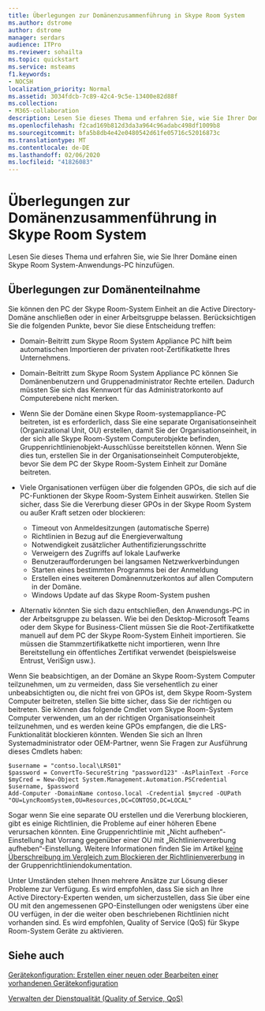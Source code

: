 ```yaml
---
title: Überlegungen zur Domänenzusammenführung in Skype Room System
ms.author: dstrome
author: dstrome
manager: serdars
audience: ITPro
ms.reviewer: sohailta
ms.topic: quickstart
ms.service: msteams
f1.keywords:
- NOCSH
localization_priority: Normal
ms.assetid: 3034fdcb-7c89-42c4-9c5e-13400e82d88f
ms.collection:
- M365-collaboration
description: Lesen Sie dieses Thema und erfahren Sie, wie Sie Ihrer Domäne einen Skype Room System-Anwendungs-PC hinzufügen.
ms.openlocfilehash: f2cad169b812d3da3a964c96adabc498df1009b8
ms.sourcegitcommit: bfa5b8db4e42e0480542d61fe05716c52016873c
ms.translationtype: MT
ms.contentlocale: de-DE
ms.lasthandoff: 02/06/2020
ms.locfileid: "41826083"
---
```

<!-- This asset missed in the rebrand, and honestly not sure if it's worth keeping.   -->

# <a name="skype-room-system-domain-joining-considerations"></a>Überlegungen zur Domänenzusammenführung in Skype Room System
 
Lesen Sie dieses Thema und erfahren Sie, wie Sie Ihrer Domäne einen Skype Room System-Anwendungs-PC hinzufügen.
  
## <a name="domain-joining-considerations"></a>Überlegungen zur Domänenteilnahme

Sie können den PC der Skype Room-System Einheit an die Active Directory-Domäne anschließen oder in einer Arbeitsgruppe belassen. Berücksichtigen Sie die folgenden Punkte, bevor Sie diese Entscheidung treffen:
  
- Domain-Beitritt zum Skype Room System Appliance PC hilft beim automatischen Importieren der privaten root-Zertifikatkette Ihres Unternehmens.
- Domain-Beitritt zum Skype Room System Appliance PC können Sie Domänenbenutzern und Gruppenadministrator Rechte erteilen. Dadurch müssten Sie sich das Kennwort für das Administratorkonto auf Computerebene nicht merken.
- Wenn Sie der Domäne einen Skype Room-systemappliance-PC beitreten, ist es erforderlich, dass Sie eine separate Organisationseinheit (Organizational Unit, OU) erstellen, damit Sie der Organisationseinheit, in der sich alle Skype Room-System Computerobjekte befinden, Gruppenrichtlinienobjekt-Ausschlüsse bereitstellen können. Wenn Sie dies tun, erstellen Sie in der Organisationseinheit Computerobjekte, bevor Sie dem PC der Skype Room-System Einheit zur Domäne beitreten.
- Viele Organisationen verfügen über die folgenden GPOs, die sich auf die PC-Funktionen der Skype Room-System Einheit auswirken. Stellen Sie sicher, dass Sie die Vererbung dieser GPOs in der Skype Room System ou außer Kraft setzen oder blockieren:

  - Timeout von Anmeldesitzungen (automatische Sperre)
  - Richtlinien in Bezug auf die Energieverwaltung
  - Notwendigkeit zusätzlicher Authentifizierungsschritte
  - Verweigern des Zugriffs auf lokale Laufwerke
  - Benutzeraufforderungen bei langsamen Netzwerkverbindungen
  - Starten eines bestimmten Programms bei der Anmeldung
  - Erstellen eines weiteren Domänennutzerkontos auf allen Computern in der Domäne.
  - Windows Update auf das Skype Room-System pushen
    
- Alternativ könnten Sie sich dazu entschließen, den Anwendungs-PC in der Arbeitsgruppe zu belassen. Wie bei den Desktop-Microsoft Teams oder dem Skype for Business-Client müssen Sie die Root-Zertifikatkette manuell auf dem PC der Skype Room-System Einheit importieren. Sie müssen die Stammzertifikatkette nicht importieren, wenn Ihre Bereitstellung ein öffentliches Zertifikat verwendet (beispielsweise Entrust, VeriSign usw.). 
    
Wenn Sie beabsichtigen, an der Domäne an Skype Room-System Computer teilzunehmen, um zu vermeiden, dass Sie versehentlich zu einer unbeabsichtigten ou, die nicht frei von GPOs ist, dem Skype Room-System Computer beitreten, stellen Sie bitte sicher, dass Sie der richtigen ou beitreten. Sie können das folgende Cmdlet vom Skype Room-System Computer verwenden, um an der richtigen Organisationseinheit teilzunehmen, und es werden keine GPOs empfangen, die die LRS-Funktionalität blockieren könnten. Wenden Sie sich an Ihren Systemadministrator oder OEM-Partner, wenn Sie Fragen zur Ausführung dieses Cmdlets haben:
  
```
$username = "contso.local\LRS01"
$password = ConvertTo-SecureString "password123" -AsPlainText -Force
$myCred = New-Object System.Management.Automation.PSCredential $username, $password
Add-Computer -DomainName contoso.local -Credential $mycred -OUPath "OU=LyncRoomSystem,OU=Resources,DC=CONTOSO,DC=LOCAL"
```

Sogar wenn Sie eine separate OU erstellen und die Vererbung blockieren, gibt es einige Richtlinien, die Probleme auf einer höheren Ebene verursachen könnten. Eine Gruppenrichtlinie mit „Nicht aufheben“-Einstellung hat Vorrang gegenüber einer OU mit „Richtlinienvererbung aufheben“-Einstellung. Weitere Informationen finden Sie im Artikel [keine Überschreibung im Vergleich zum Blockieren der Richtlinienvererbung](https://docs.microsoft.com/previous-versions/windows/it-pro/windows-2000-server/cc978255(v=technet.10)) in der Gruppenrichtliniendokumentation.
  
Unter Umständen stehen Ihnen mehrere Ansätze zur Lösung dieser Probleme zur Verfügung. Es wird empfohlen, dass Sie sich an Ihre Active Directory-Experten wenden, um sicherzustellen, dass Sie über eine OU mit den angemessenen GPO-Einstellungen oder wenigstens über eine OU verfügen, in der die weiter oben beschriebenen Richtlinien nicht vorhanden sind. Es wird empfohlen, Quality of Service (QoS) für Skype Room-System Geräte zu aktivieren.

## <a name="see-also"></a>Siehe auch
  
[Gerätekonfiguration: Erstellen einer neuen oder Bearbeiten einer vorhandenen Gerätekonfiguration](/skypeforbusiness/help-topics/help-lscp/device-configuration-create-new-or-edit-existing.md)

[Verwalten der Dienstqualität (Quality of Service, QoS)](/skypeforbusiness/plan-your-deployment/network-requirements/network-requirements.#managing-quality-of-service)
